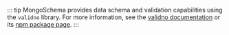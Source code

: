 ::: tip
MongoSchema provides data schema and validation capabilities using the `validno` library. For more information, see the [validno documentation](https://validno.kodzero.pro) or its [npm package page](https://www.npmjs.com/package/validno).
:::